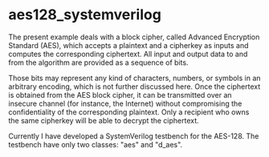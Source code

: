 # aes128_systemverilog
The present example deals with a block cipher, called Advanced Encryption Standard (AES), which accepts a plaintext and a cipherkey as inputs and computes the corresponding ciphertext. All input and output data to and from the algorithm are provided as a sequence of bits. 

Those bits may represent any kind of characters, numbers, or symbols in an arbitrary encoding, which is not further discussed here. Once the ciphertext is obtained from the AES block cipher, it can be transmitted over an insecure channel (for instance, the Internet) without compromising the confidentiality of the corresponding plaintext. Only a recipient who owns the same cipherkey will be able to decrypt
the ciphertext.

Currently I have developed a SystemVerilog testbench for the AES-128. The testbench have only two classes: "aes" and "d_aes". 
